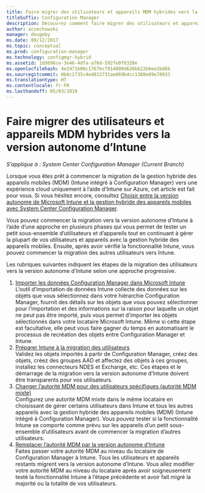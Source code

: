 ```yaml
---
title: Faire migrer des utilisateurs et appareils MDM hybrides vers la version autonome d’Intune
titleSuffix: Configuration Manager
description: Découvrez comment faire migrer des utilisateurs et appareils MDM hybrides vers Intune sur Azure.
author: aczechowski
manager: dougeby
ms.date: 09/12/2017
ms.topic: conceptual
ms.prod: configuration-manager
ms.technology: configmgr-hybrid
ms.assetid: 1dd696ce-3e46-4dfa-a76d-592fe0f0320e
ms.openlocfilehash: 4e2471b06c1767bcf914000d626bb22b6ee2bd6b
ms.sourcegitcommit: 0b0c2735c4ed822731ae069b4cc1380e89e78933
ms.translationtype: HT
ms.contentlocale: fr-FR
ms.lasthandoff: 05/03/2018
---
```

# <a name="migrate-hybrid-mdm-users-and-devices-to-intune-standalone"></a>Faire migrer des utilisateurs et appareils MDM hybrides vers la version autonome d’Intune

*S’applique à : System Center Configuration Manager (Current Branch)*    

Lorsque vous êtes prêt à commencer la migration de la gestion hybride des appareils mobiles (MDM) (Intune intégré à Configuration Manager) vers une expérience cloud uniquement à l’aide d’Intune sur Azure, cet article est fait pour vous. Si vous hésitez encore, consultez [Choisir entre la version autonome de Microsoft Intune et la gestion hybride des appareils mobiles avec System Center Configuration Manager](https://docs.microsoft.com/sccm/mdm/understand/choose-between-standalone-intune-and-hybrid-mobile-device-management). 

Vous pouvez commencer la migration vers la version autonome d’Intune à l’aide d’une approche en plusieurs phases qui vous permet de tester un petit sous-ensemble d’utilisateurs et d’appareils tout en continuant à gérer la plupart de vos utilisateurs et appareils avec la gestion hybride des appareils mobiles. Ensuite, après avoir vérifié la fonctionnalité Intune, vous pouvez commencer la migration des autres utilisateurs vers Intune.    

Les rubriques suivantes indiquent les étapes de la migration des utilisateurs vers la version autonome d’Intune selon une approche progressive.    
  
1.  [Importer les données Configuration Manager dans Microsoft Intune](migrate-import-data.md)   
    L’outil d’importation de données Intune collecte des données sur les objets que vous sélectionnez dans votre hiérarchie Configuration Manager, fournit des détails sur les objets que vous pouvez sélectionner pour l’importation et des informations sur la raison pour laquelle un objet ne peut pas être importé, puis vous permet d’importer les objets sélectionnés dans votre locataire Microsoft Intune. Même si cette étape est facultative, elle peut vous faire gagner du temps en automatisant le processus de recréation des objets entre Configuration Manager et Intune. 
2.  [Préparer Intune à la migration des utilisateurs](migrate-prepare-intune.md)    
    Validez les objets importés à partir de Configuration Manager, créez des objets, créez des groupes AAD et affectez des objets à ces groupes, installez les connecteurs NDES et Exchange, etc. Ces étapes et le démarrage de la migration vers la version autonome d’Intune doivent être transparents pour vos utilisateurs.  
3.  [Changer l’autorité MDM pour des utilisateurs spécifiques (autorité MDM mixte)](migrate-mixed-authority.md)    
    Configurez une autorité MDM mixte dans le même locataire en choisissant de gérer certains utilisateurs dans Intune et tous les autres appareils avec la gestion hybride des appareils mobiles (MDM) (Intune intégré à Configuration Manager). Vous pouvez tester si la fonctionnalité Intune se comporte comme prévu sur les appareils d’un petit sous-ensemble d’utilisateurs avant de commencer la migration d’autres utilisateurs. 
4.  [Remplacer l’autorité MDM par la version autonome d’Intune](change-mdm-authority.md)     
    Faites passer votre autorité MDM au niveau du locataire de Configuration Manager à Intune. Tous les utilisateurs et appareils restants migrent vers la version autonome d’Intune. Vous allez modifier votre autorité MDM au niveau du locataire après avoir soigneusement testé la fonctionnalité Intune à l’étape précédente et avoir fait migré la majorité ou la totalité de vos utilisateurs.